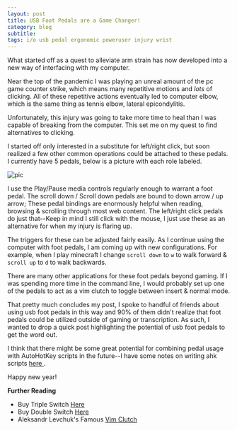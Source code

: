 ```yaml
---
layout: post
title: USB Foot Pedals are a Game Changer!
category: blog
subtitle: 
tags: i/o usb pedal ergonomic poweruser injury wrist
---
```


What started off as a quest to alleviate arm strain has now developed into a new way of interfacing with my computer.

Near the top of the pandemic I was playing an unreal amount of the pc game counter strike, which means  many repetitive 
motions and _lots_ of clicking. All of these repetitive actions eventually led to computer elbow, which is the same
thing as tennis elbow, lateral epicondylitis.

Unfortunately, this injury was going to take more time to heal than I was capable of breaking from the computer. 
This set me on my quest to find alternatives to clicking.

I started off only interested in a substitute for left/right click, but soon realized a few other common operations could
be attached to these pedals. I currently have 5 pedals, below is a picture with each role labeled.

![pic](/assets/img/blog/foot-pedal/foot-pedal-label.png)

I use the Play/Pause media controls regularly enough to warrant a foot pedal. The scroll down / Scroll down pedals are
bound to down arrow / up arrow; These pedal bindings are enormously helpful when reading, browsing & scrolling through
most web content. The left/right click pedals do just that--Keep in mind I still click with the mouse, I just use these
as an alternative for when my injury is flaring up.

The triggers for these can be adjusted fairly easily. As I continue using the computer with foot pedals, I am coming up
with new configurations. For example, when I play minecraft I change `scroll down` to `w` to walk forward & `scroll up`
to `d` to walk backwards.

There are many other applications for these foot pedals beyond gaming. If I was spending more time in the command line,
I would probably set up one of the pedals to act as a vim clutch to toggle between insert & normal mode.

That pretty much concludes my post, I spoke to handful of friends about using usb foot pedals in this way and 90% of them
didn't realize that foot pedals could be utilized outside of gaming or transcription. As such, I wanted to drop a 
quick post highlighting the potential of usb foot pedals to get the word out. 

I think that there might be some great
potential for combining pedal usage with AutoHotKey scripts in the future--I have some notes on writing ahk scripts
[here ](/notes/cookbook/ahk-recipe-examples/2021-12-27-ahk-recipes-example-howto/).

Happy new year!

**Further Reading**

* Buy Triple Switch [Here](https://www.amazon.com/gp/product/B088WCG7L4/)
* Buy Double Switch [Here](https://www.amazon.com/gp/product/B07553KW32/)
* Aleksandr Levchuk's Famous [Vim Clutch](https://github.com/alevchuk/vim-clutch)